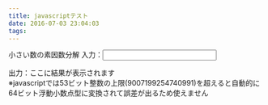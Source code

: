 ```yaml
---
title: javascriptテスト
date: 2016-07-03 23:04:03
tags:
---
```

小さい数の素因数分解
入力：<input id="soinsu_bunkai_input" size="25" type="text" value="" /><div id="soinsu_bunkai_return">出力：ここに結果が表示されます</div>
※javascriptでは53ビット整数の上限(9007199254740991)を超えると自動的に64ビット浮動小数点型に変換されて誤差が出るため使えません


<script type="text/javascript">
$('#soinsu_bunkai_input').on('keyup change paste', function() {
  var start = new Date();
  var kotae = soinsu5($('#soinsu_bunkai_input').val());
  var end = new Date();
  $('#soinsu_bunkai_return').html("出力：" + kotae + "<br>\n ※処理時間:" + (end - start) + "ms");
});
var soinsu5=function(b){
  if(b.match(/[^0-9]/g))return"\u30a8\u30e9\u30fc:\u8aa4\u3063\u305f\u5165\u529b\u3067\u3059";
  var f=[],c=Number(b);if(!(9007199254740991>=c))return"\u30a8\u30e9\u30fc:\u6570\u5024\u304c\u5927\u304d\u3059\u304e\u307e\u3059\u3002<br>\n";
  if(2>c)return b;
  var d=Math.sqrt(c),d=[2,3,5,7,11,13,17,19,23,29];
  for(b=0;9>=b;b++)for(;0==c%d[b];)c/=d[b],f.push(d[b]);
  if(30>c)return f.join(" * ");
  for(var e=30,g=[1,7,11,13,17,19,23,29],d=Math.sqrt(c);e<=d;){for(b=0;7>=b;b++)for(;0==c%(e+g[b]);)c/=
  e+g[b],f.push(e+g[b]),d=Math.sqrt(c);e+=30}1!=c&&f.push(c);
  return f.join(" * ")
};
</script>
